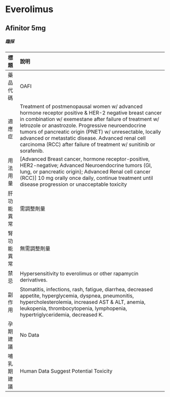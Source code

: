 # Everolimus

## Afinitor 5mg

##### 臨採

| 標題       | 說明                                                                                                                                                                                                                                                                                                                                                                                                         |
|:-----------|:-------------------------------------------------------------------------------------------------------------------------------------------------------------------------------------------------------------------------------------------------------------------------------------------------------------------------------------------------------------------------------------------------------------|
| 藥品代碼   | OAFI                                                                                                                                                                                                                                                                                                                                                                                                         |
| 適應症     | Treatment of postmenopausal women w/ advanced hormone receptor positive & HER-2 negative breast cancer in combination w/ exemestane after failure of treatment w/ letrozole or anastrozole. Progressive neuroendocrine tumors of pancreatic origin (PNET) w/ unresectable, locally advanced or metastatic disease. Advanced renal cell carcinoma (RCC) after failure of treatment w/ sunitinib or sorafenib. |
| 用法用量   | [Advanced Breast cancer, hormone receptor-positive, HER2-negative; Advanced Neuroendocrine tumors (GI, lung, or pancreatic origin); Advanced Renal cell cancer (RCC)] 10 mg orally once daily, continue treatment until disease progression or unacceptable toxicity                                                                                                                                         |
| 肝功能異常 | 需調整劑量                                                                                                                                                                                                                                                                                                                                                                                                   |
| 腎功能異常 | 無需調整劑量                                                                                                                                                                                                                                                                                                                                                                                                 |
| 禁忌       | Hypersensitivity to everolimus or other rapamycin derivatives.                                                                                                                                                                                                                                                                                                                                               |
| 副作用     | Stomatitis, infections, rash, fatigue, diarrhea, decreased appetite, hyperglycemia, dyspnea, pneumonitis, hypercholesterolemia, increased AST & ALT, anemia, leukopenia, thrombocytopenia, lymphopenia, hypertriglyceridemia, decreased K.                                                                                                                                                                   |
| 孕期建議   | No Data                                                                                                                                                                                                                                                                                                                                                                                                      |
| 哺乳期建議 | Human Data Suggest Potential Toxicity                                                                                                                                                                                                                                                                                                                                                                        |

